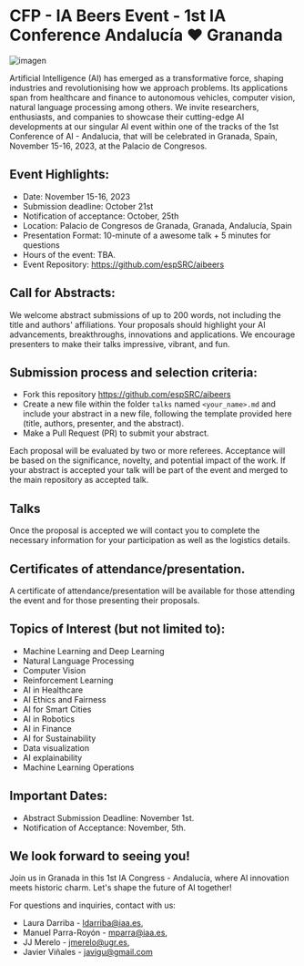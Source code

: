 # CFP - IA Beers Event - 1st IA Conference Andalucía :heart: Grananda

![imagen](https://github.com/espsrc/iabeers/assets/7033451/bcbdb351-47f4-47e2-998f-e376c140e954)


Artificial Intelligence (AI) has emerged as a transformative force, shaping industries and revolutionising how we approach problems. Its applications span from healthcare and finance to autonomous vehicles, computer vision, natural language processing among others. We invite researchers, enthusiasts,  and companies to showcase their cutting-edge AI developments at our singular AI event within one of the tracks of the 1st Conference of AI - Andalucia, that will be celebrated in Granada, Spain, November 15-16, 2023, at the Palacio de Congresos.

## Event Highlights:
- Date: November 15-16, 2023
- Submission deadline:  October 21st
- Notification of acceptance: October, 25th
- Location: Palacio de Congresos de Granada, Granada, Andalucía, Spain
- Presentation Format: 10-minute of a awesome talk + 5 minutes for questions
- Hours of the event: TBA.
- Event Repository: https://github.com/espSRC/aibeers

## Call for Abstracts: 

We welcome abstract submissions of up to 200 words, not including the title and authors' affiliations. Your proposals should highlight your AI advancements, breakthroughs, innovations and applications. We encourage presenters to make their talks impressive, vibrant, and fun. 

## Submission process and selection criteria:

- Fork this repository https://github.com/espSRC/aibeers
- Create a new file within the folder `talks` named `<your_name>.md` and include your abstract in a new file, following the template provided here (title, authors, presenter, and the abstract).
- Make a Pull Request (PR) to submit your abstract.

Each proposal will be evaluated by two or more referees. Acceptance will be based on the significance, novelty, and potential impact of the work. If your abstract is accepted your talk will be part of the event and merged to the main repository as accepted talk.

## Talks
Once the proposal is accepted we will contact you to complete the necessary information for your participation as well as the logistics details.

##  Certificates of attendance/presentation.
A certificate of attendance/presentation will be available for those attending the event and for those presenting their proposals.


## Topics of Interest (but not limited to):

- Machine Learning and Deep Learning
- Natural Language Processing
- Computer Vision
- Reinforcement Learning
- AI in Healthcare
- AI Ethics and Fairness
- AI for Smart Cities
- AI in Robotics
- AI in Finance
- AI for Sustainability
- Data visualization
- AI explainability
- Machine Learning Operations


## Important Dates:

- Abstract Submission Deadline: November 1st.
- Notification of Acceptance: November, 5th.

##  We look forward to seeing you!

Join us in Granada in this 1st IA Congress - Andalucía, where AI innovation meets historic charm. Let's shape the future of AI together!

For questions and inquiries, contact with us:
- Laura Darriba - ldarriba@iaa.es,
- Manuel Parra-Royón - mparra@iaa.es,
- JJ Merelo - jmerelo@ugr.es,
- Javier Viñales - javigu@gmail.com 

